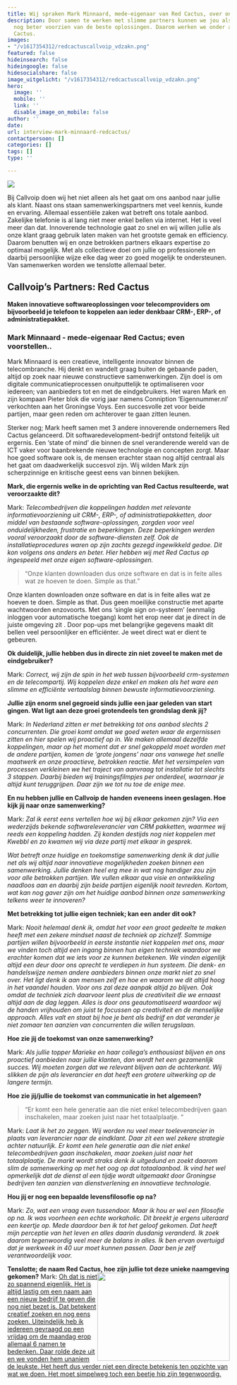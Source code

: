 ```yaml
---
title: Wij spraken Mark Minnaard, mede-eigenaar van Red Cactus, over onze samenwerking
description: Door samen te werken met slimme partners kunnen we jou als klant met
  nog beter voorzien van de beste oplossingen. Daarom werken we onder andere met Red
  Cactus.
images:
- "/v1617354312/redcactuscallvoip_vdzakn.png"
featured: false
hideinsearch: false
hideingoogle: false
hidesocialshare: false
image_uitgelicht: "/v1617354312/redcactuscallvoip_vdzakn.png"
hero:
  image: ''
  mobile: ''
  link: ''
  disable_image_on_mobile: false
author: ''
date: 
url: interview-mark-minnaard-redcactus/
contactpersoon: []
categories: []
tags: []
type: ''

---
```

![](https://res.cloudinary.com/callvoip/image/upload/v1617354312/redcactuscallvoip_vdzakn.png)

Bij Callvoip doen wij het niet alleen als het gaat om ons aanbod naar jullie als klant. Naast ons staan samenwerkingspartners met veel kennis, kunde en ervaring. Allemaal essentiële zaken wat betreft ons totale aanbod. Zakelijke telefonie is al lang niet meer enkel bellen via internet. Het is veel meer dan dat. Innoverende technologie gaat zo snel en wij willen jullie als onze klant graag gebruik laten maken van het grootste gemak en efficiency. Daarom benutten wij en onze betrokken partners elkaars expertise zo optimaal mogelijk. Met als collectieve doel om jullie op professionele en daarbij persoonlijke wijze elke dag weer zo goed mogelijk te ondersteunen. Van samenwerken worden we tenslotte allemaal beter.

## Callvoip’s Partners: Red Cactus

**Maken innovatieve softwareoplossingen voor telecomproviders om bijvoorbeeld je telefoon te koppelen aan ieder denkbaar CRM-, ERP-, of administratiepakket.**

### Mark Minnaard - mede-eigenaar Red Cactus; even voorstellen..

Mark Minnaard is een creatieve, intelligente innovator binnen de telecombranche. Hij denkt en wandelt graag buiten de gebaande paden, altijd op zoek naar nieuwe constructieve samenwerkingen. Zijn doel is om digitale communicatieprocessen onuitputtelijk te optimaliseren voor iedereen; van aanbieders tot en met de eindgebruikers. Het waren Mark en zijn kompaan Pieter blok die vorig jaar namens Conniption ‘Eigennummer.nl’ verkochten aan het Groningse Voys. Een succesvolle zet voor beide partijen, maar geen reden om achterover te gaan zitten leunen.

Sterker nog; Mark heeft samen met 3 andere innoverende ondernemers Red Cactus gelanceerd. Dit softwaredevelopment-bedrijf ontstond feitelijk uit ergernis. Een ‘state of mind’ die binnen de snel veranderende wereld van de ICT vaker voor baanbrekende nieuwe technologie en concepten zorgt. Maar hoe goed software ook is, de mensen erachter staan nog altijd centraal als het gaat om daadwerkelijk succesvol zijn. Wij wilden Mark zijn scherpzinnige en kritische geest eens van binnen bekijken.

**Mark, die ergernis welke in de oprichting van Red Cactus resulteerde, wat veroorzaakte dit?**

Mark: _Telecombedrijven die koppelingen hadden met relevante informatievoorziening uit CRM-, ERP-, of administratiepakketten, door middel van bestaande software-oplossingen, zorgden voor veel onduidelijkheden, frustratie en beperkingen. Deze beperkingen werden vooral veroorzaakt door de software-diensten zelf. Ook de installatieprocedures waren op zijn zachts gezegd ingewikkeld gedoe. Dit kon volgens ons anders en beter. Hier hebben wij met Red Cactus op ingespeeld met onze eigen software-oplossingen._

> “Onze klanten downloaden dus onze software en dat is in feite alles wat ze hoeven te doen. Simple as that.”

Onze klanten downloaden onze software en dat is in feite alles wat ze hoeven te doen. Simple as that. Dus geen moeilijke constructie met aparte wachtwoorden enzovoorts. Met ons ‘single sign on-systeem’ (eenmalig inloggen voor automatische toegang) komt het erop neer dat je direct in de juiste omgeving zit . Door pop-ups met belangrijke gegevens maakt dit bellen veel persoonlijker en efficiënter. Je weet direct wat er dient te gebeuren.

**Ok duidelijk, jullie hebben dus in directe zin niet zoveel te maken met de eindgebruiker?**

Mark: _Correct, wij zijn de spin in het web tussen bijvoorbeeld crm-systemen en de telecompartij. Wij koppelen deze enkel en maken als het ware een slimme en efficiënte vertaalslag binnen bewuste informatievoorziening._

**Jullie zijn enorm snel gegroeid sinds jullie een jaar geleden van start gingen. Wat ligt aan deze groei grotendeels ten grondslag denk jij?**

Mark: _In Nederland zitten er met betrekking tot ons aanbod slechts 2 concurrenten. Die groei komt omdat we goed weten waar de ergernissen zitten en hier spelen wij proactief op in. We maken allemaal dezelfde koppelingen, maar op het moment dat er snel gekoppeld moet worden met de andere partijen, komen de ‘grote jongens’ naar ons vanwege het snelle maatwerk en onze proactieve, betrokken reactie. Met het versimpelen van processen verkleinen we het traject van aanvraag tot installatie tot slechts 3 stappen. Daarbij bieden wij trainingsfilmpjes per onderdeel, waarnaar je altijd kunt teruggrijpen. Daar zijn we tot nu toe de enige mee._

**En nu hebben jullie en Callvoip de handen eveneens ineen geslagen. Hoe kijk jij naar onze samenwerking?**

Mark: _Zal ik eerst eens vertellen hoe wij bij elkaar gekomen zijn? Via een wederzijds bekende softwareleverancier van CRM pakketten, waarmee wij reeds een koppeling hadden. Zij konden destijds nog niet koppelen met Kwebbl en zo kwamen wij via deze partij met elkaar in gesprek._

_Wat betreft onze huidige en toekomstige samenwerking denk ik dat jullie net als wij altijd naar innovatieve mogelijkheden zoeken binnen een samenwerking. Jullie denken heel erg mee in wat nog handiger zou zijn voor alle betrokken partijen. We vullen elkaar qua visie en ontwikkeling naadloos aan en daarbij zijn beide partijen eigenlijk nooit tevreden. Kortom, wat kan nog gaver zijn om het huidige aanbod binnen onze samenwerking telkens weer te innoveren?_

**Met betrekking tot jullie eigen techniek; kan een ander dit ook?**

Mark: _Nooit helemaal denk ik, omdat het voor een groot gedeelte te maken heeft met een zekere mindset naast de techniek op zichzelf. Sommige partijen willen bijvoorbeeld in eerste instantie niet koppelen met ons, maar we vinden toch altijd een ingang binnen hun eigen techniek waardoor we erachter komen dat we iets voor ze kunnen betekenen. We vinden eigenlijk altijd een deur door ons oprecht te verdiepen in hun systeem. Die denk- en handelswijze nemen andere aanbieders binnen onze markt niet zo snel over. Het ligt denk ik aan mensen zelf en hoe en waarom we dit altijd hoog in het vaandel houden. Voor ons zal deze aanpak altijd zo blijven. Ook omdat de techniek zich daarvoor leent plus de creativiteit die we ernaast altijd aan de dag leggen. Alles is door ons geautomatiseerd waardoor wij de handen vrijhouden om juist te focussen op creativiteit en de menselijke approach. Alles valt en staat bij hoe je bent als bedrijf en dat verander je niet zomaar ten aanzien van concurrenten die willen terugslaan._

**Hoe zie jij de toekomst van onze samenwerking?**

Mark: _Als jullie topper Marieke en haar collega’s enthousiast blijven en ons proactief aanbieden naar jullie klanten, dan wordt het een gezamenlijk succes. Wij moeten zorgen dat we relevant blijven aan de achterkant. Wij slikken de pijn als leverancier en dat heeft een grotere uitwerking op de langere termijn._

**Hoe zie jij/jullie de toekomst van communicatie in het algemeen?**

> “Er komt een hele generatie aan die niet enkel telecombedrijven gaan inschakelen, maar zoeken juist naar het totaalplaatje. “

Mark: _Laat ik het zo zeggen. Wij worden nu veel meer toeleverancier in plaats van leverancier naar de eindklant. Daar zit een wel zekere strategie achter natuurlijk. Er komt een hele generatie aan die niet enkel telecombedrijven gaan inschakelen, maar zoeken juist naar het totaalplaatje. De markt wordt straks denk ik uitgedund en zoekt daarom slim de samenwerking op met het oog op dat totaalaanbod. Ik vind het wel opmerkelijk dat de dienst al een tijdje wordt uitgemaakt door Groningse bedrijven ten aanzien van dienstverlening en innovatieve technologie._

**Hou jij er nog een bepaalde levensfilosofie op na?**

Mark: _Zo, wat een vraag even tussendoor. Maar ik hou er wel een filosofie op na. Ik was voorheen een echte workaholic. Dit breekt je ergens uiteraard een keertje op. Mede daardoor ben ik tot het geloof gekomen. Dat heeft mijn perceptie van het leven en alles daarin dusdanig veranderd. Ik zoek daarom tegenwoordig veel meer de balans in alles. Ik ben ervan overtuigd dat je werkweek in 40 uur moet kunnen passen. Daar ben je zelf verantwoordelijk voor._

**Tenslotte; de naam Red Cactus, hoe zijn jullie tot deze unieke naamgeving gekomen?** 
<img src="https://res.cloudinary.com/callvoip/image/upload/v1617354337/image_12_vlz4m4.png" style="float:right" width="300" height="200">
Mark: <u>Oh dat is niet zo spannend eigenlijk. Het is altijd lastig om een naam  aan een nieuw bedrijf te geven die nog niet bezet is. Dat betekent creatief zoeken en nog eens zoeken. Uiteindelijk heb ik iedereen gevraagd op een vrijdag om de maandag erop allemaal 6 namen te bedenken. Daar rolde deze uit en we vonden hem unaniem de leukste. Het heeft dus verder niet een directe betekenis ten opzichte van wat we doen. Het moet simpelweg toch een beetje hip zijn tegenwoordig.</u>
